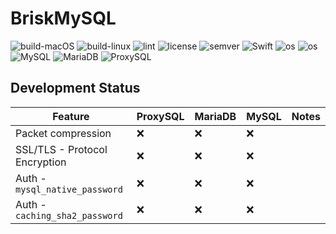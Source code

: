# BriskMySQL
![build-macOS](https://github.com/ckmjreynolds/BriskMySQL/workflows/build-macOS/badge.svg) ![build-linux](https://github.com/ckmjreynolds/BriskMySQL/workflows/build-linux/badge.svg)  ![lint](https://github.com/ckmjreynolds/BriskMySQL/workflows/lint/badge.svg) ![license](https://img.shields.io/badge/license-MIT-brightgreen) ![semver](https://img.shields.io/badge/semver-2.0.0-brightgreen) ![Swift](https://img.shields.io/badge/Swift-5.1-brightgreen)
![os](https://img.shields.io/badge/os-macOS-brightgreen) ![os](https://img.shields.io/badge/os-linux-brightgreen) ![MySQL](https://img.shields.io/badge/MySQL-8.0.18-darkred) ![MariaDB](https://img.shields.io/badge/MariaDB-10.4.11-darkred) ![ProxySQL](https://img.shields.io/badge/ProxySQL-2.0.8-darkred)

## Development Status
| Feature | ProxySQL | MariaDB | MySQL | Notes |
| ------- | -------- | ------- | ----- | ----- |
| Packet compression | :x: | :x: | :x: | |
| SSL/TLS - Protocol Encryption | :x: | :x: | :x: | |
| Auth - `mysql_native_password` | :x: | :x: | :x: | |
| Auth - `caching_sha2_password` | :x: | :x: | :x: | |
